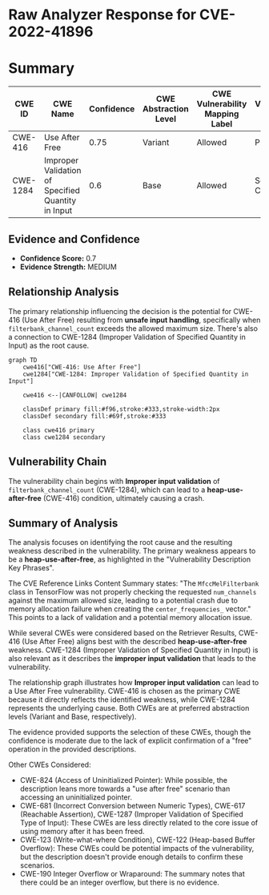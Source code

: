 # Raw Analyzer Response for CVE-2022-41896

# Summary
| CWE ID | CWE Name | Confidence | CWE Abstraction Level | CWE Vulnerability Mapping Label | CWE-Vulnerability Mapping Notes |
|---|---|---|---|---|---|
| CWE-416 | Use After Free | 0.75 | Variant | Allowed | Primary CWE |
| CWE-1284 | Improper Validation of Specified Quantity in Input | 0.6 | Base | Allowed | Secondary Candidate |

## Evidence and Confidence

*   **Confidence Score:** 0.7
*   **Evidence Strength:** MEDIUM

## Relationship Analysis
The primary relationship influencing the decision is the potential for CWE-416 (Use After Free) resulting from **unsafe input handling**, specifically when `filterbank_channel_count` exceeds the allowed maximum size. There's also a connection to CWE-1284 (Improper Validation of Specified Quantity in Input) as the root cause.

```mermaid
graph TD
    cwe416["CWE-416: Use After Free"]
    cwe1284["CWE-1284: Improper Validation of Specified Quantity in Input"]
    
    cwe416 <--|CANFOLLOW| cwe1284
    
    classDef primary fill:#f96,stroke:#333,stroke-width:2px
    classDef secondary fill:#69f,stroke:#333
    
    class cwe416 primary
    class cwe1284 secondary
```

## Vulnerability Chain
The vulnerability chain begins with **Improper input validation** of `filterbank_channel_count` (CWE-1284), which can lead to a **heap-use-after-free** (CWE-416) condition, ultimately causing a crash.

## Summary of Analysis
The analysis focuses on identifying the root cause and the resulting weakness described in the vulnerability. The primary weakness appears to be a **heap-use-after-free**, as highlighted in the "Vulnerability Description Key Phrases".

The CVE Reference Links Content Summary states: "The `MfccMelFilterbank` class in TensorFlow was not properly checking the requested `num_channels` against the maximum allowed size, leading to a potential crash due to memory allocation failure when creating the `center_frequencies_` vector." This points to a lack of validation and a potential memory allocation issue.

While several CWEs were considered based on the Retriever Results, CWE-416 (Use After Free) aligns best with the described **heap-use-after-free** weakness. CWE-1284 (Improper Validation of Specified Quantity in Input) is also relevant as it describes the **improper input validation** that leads to the vulnerability.

The relationship graph illustrates how **Improper input validation** can lead to a Use After Free vulnerability. CWE-416 is chosen as the primary CWE because it directly reflects the identified weakness, while CWE-1284 represents the underlying cause. Both CWEs are at preferred abstraction levels (Variant and Base, respectively).

The evidence provided supports the selection of these CWEs, though the confidence is moderate due to the lack of explicit confirmation of a "free" operation in the provided descriptions.

Other CWEs Considered:

*   CWE-824 (Access of Uninitialized Pointer): While possible, the description leans more towards a "use after free" scenario than accessing an uninitialized pointer.
*   CWE-681 (Incorrect Conversion between Numeric Types), CWE-617 (Reachable Assertion), CWE-1287 (Improper Validation of Specified Type of Input): These CWEs are less directly related to the core issue of using memory after it has been freed.
*   CWE-123 (Write-what-where Condition), CWE-122 (Heap-based Buffer Overflow): These CWEs could be potential impacts of the vulnerability, but the description doesn't provide enough details to confirm these scenarios.
* CWE-190 Integer Overflow or Wraparound: The summary notes that there could be an integer overflow, but there is no evidence.